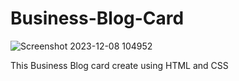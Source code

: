 # Business-Blog-Card
![Screenshot 2023-12-08 104952](https://github.com/RajithaSampathV/Business-Blog-Card/assets/134094152/6cb8c0e9-6689-4339-8963-0eeb23ff4fd2)

This Business Blog card create using HTML and CSS
<br><br>

